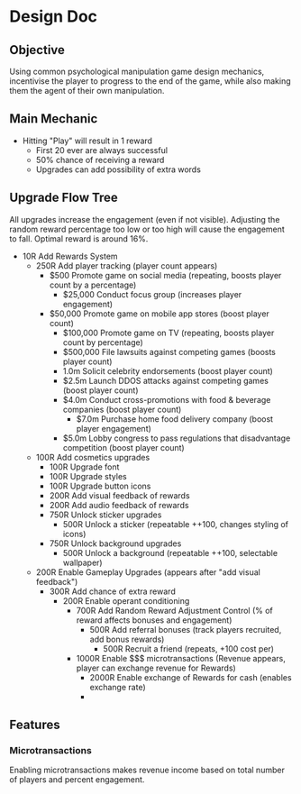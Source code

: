 # Design Doc

## Objective
Using common psychological manipulation game design mechanics, incentivise the player to progress to the end of the game, while also making them the agent of their own manipulation.

## Main Mechanic
* Hitting "Play" will result in 1 reward
  * First 20 ever are always successful
  * 50% chance of receiving a reward
  * Upgrades can add possibility of extra words

## Upgrade Flow Tree
All upgrades increase the engagement (even if not visible). Adjusting the random reward percentage too low or too high will cause the engagement to fall. Optimal reward is around 16%. 

* 10R Add Rewards System
  * 250R Add player tracking (player count appears)
    * $500 Promote game on social media (repeating, boosts player count by a percentage)
      * $25,000 Conduct focus group (increases player engagement)
    * $50,000 Promote game on mobile app stores (boost player count)
      * $100,000 Promote game on TV (repeating, boosts player count by percentage)
      * $500,000 File lawsuits against competing games (boosts player count)
      * 1.0m Solicit celebrity endorsements (boost player count)
      * $2.5m Launch DDOS attacks against competing games (boost player count)
      * $4.0m Conduct cross-promotions with food & beverage companies (boost player count)
        * $7.0m Purchase home food delivery company (boost player engagement) 
      * $5.0m Lobby congress to pass regulations that disadvantage competition (boost player count)
  * 100R Add cosmetics upgrades
    * 100R Upgrade font
    * 100R Upgrade styles
    * 100R Upgrade button icons
    * 200R Add visual feedback of rewards
    * 200R Add audio feedback of rewards
    * 750R Unlock sticker upgrades
      * 500R Unlock a sticker (repeatable ++100, changes styling of icons)
    * 750R Unlock background upgrades
      * 500R Unlock a background (repeatable ++100, selectable wallpaper)
  * 200R Enable Gameplay Upgrades (appears after "add visual feedback")
    * 300R Add chance of extra reward
      * 200R Enable operant conditioning 
        * 700R Add Random Reward Adjustment Control (% of reward affects bonuses and engagement)
            * 500R Add referral bonuses (track players recruited, add bonus rewards)
              * 500R Recruit a friend (repeats, +100 cost per)
        * 1000R Enable $$$ microtransactions (Revenue appears, player can exchange revenue for Rewards)
          * 2000R Enable exchange of Rewards for cash (enables exchange rate)
          * 
        
          
## Features
### Microtransactions
Enabling microtransactions makes revenue income based on total number of players and percent engagement.